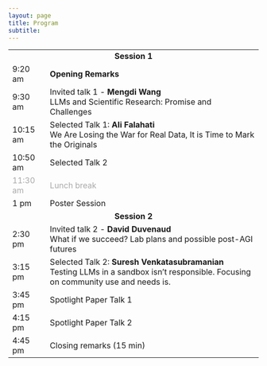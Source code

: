 ```yaml
---
layout: page
title: Program
subtitle:
---
```


<!-- <div align="center">
<a href="https://openreview.net/group?id=NeurIPS.cc/2024/Workshop/SoLaR#tab-accept-spotlight">List of accepted papers</a>
</div> -->
<table style='margin-bottom:10pt;margin-left:auto;margin-right:auto;'>
  <tr>
    <td colspan="2" style="text-align: center;"><b>Session 1</b></td>
  </tr>
  <tr>
    <td>9:20 am</td>
    <td><b>Opening Remarks</b></td>
  </tr>
  <tr>
    <td>9:30 am</td>
    <td>Invited talk 1 - <b>Mengdi Wang</b><br />LLMs and Scientific Research: Promise and Challenges</td>
  </tr>
  <tr>
    <td>10:15 am</td>
    <!-- <td>Selected Talk 1</td> -->
    <td>Selected Talk 1: <b>Ali Falahati</b><br />We Are Losing the War for Real Data, It is Time to Mark the Originals</td>
  </tr>
  <tr>
    <td>10:50 am</td>
    <td>Selected Talk 2</td>
  </tr>
  <tr style='color:darkgray;'>
    <td>11:30 am</td>
    <td> Lunch break </td>
  </tr>
  <tr>
    <td>1 pm</td>
    <td>Poster Session</td>
  </tr>
  
  <tr>
    <td colspan="2" style="text-align: center;"><b>Session 2</b></td>
  </tr>
  <tr>
    <td>2:30 pm</td>
    <td>Invited talk 2 - <b>David Duvenaud</b><br />What if we succeed? Lab plans and possible post-AGI futures</td>
  </tr>
  <tr>
    <td>3:15 pm</td>
    <td>Selected Talk 2: <b>Suresh Venkatasubramanian</b><br />Testing LLMs in a sandbox isn’t responsible. Focusing on community use and needs is.</td>
  </tr>
    <tr>
    <td>3:45 pm</td>
    <td>Spotlight Paper Talk 1</td>
  </tr>
    <!-- <tr style='color:darkgray;'>
    <td>3:00 pm</td>
    <td>Break (15 min)</td>
  </tr> -->
  <tr>
    <td>4:15 pm</td>
    <td>Spotlight Paper Talk 2</td>
  </tr>
  <!-- <tr>
    <td>4:45 pm</td>
    <td>Panel: <b>Panelists</b>: (TBD) <b>Moderator</b>: (TBD)</td>
  </tr>
  <tr>
    <td>5:00 pm</td>
    <td>Breakout rooms discussion</td>
  </tr>
  <tr> -->
    <td>4:45 pm</td>
    <td>Closing remarks (15 min)</td>
  </tr>
</table>

<!-- </div> -->
